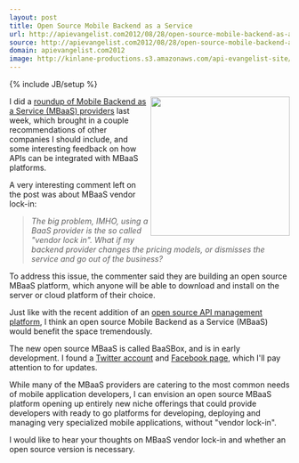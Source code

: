 ```yaml
---
layout: post
title: Open Source Mobile Backend as a Service
url: http://apievangelist.com2012/08/28/open-source-mobile-backend-as-a-service/
source: http://apievangelist.com2012/08/28/open-source-mobile-backend-as-a-service/
domain: apievangelist.com2012
image: http://kinlane-productions.s3.amazonaws.com/api-evangelist-site/blog/Mobile Backend as a Service.png
---
```

{% include JB/setup %}
<p><img src="https://s3.amazonaws.com/kinlane-productions/mobile-backend-as-a-service/Mobile+Backend+as+a+Service.png" alt="" width="250" align="right" />I did a <a title="roundup of Mobile Backend as a Service (MBaaS) providers" href="/2012/08/22/mobile-backend-as-a-service-roundup-and-the-future-of-web-apis/">roundup of Mobile Backend as a Service (MBaaS) providers</a> last week, which brought in a couple recommendations of other companies I should include, and some interesting feedback on how APIs can be integrated with MBaaS platforms.</p>
<p>A very interesting comment left on the post was about MBaaS vendor lock-in:</p>
<blockquote><em>The big problem, IMHO, using a BaaS provider is the so called "vendor lock in". What if my backend provider changes the pricing models, or dismisses the service and go out of the business? </em></blockquote>
<p>To address this issue, the commenter said they are building an open source MBaaS platform, which anyone will be able to download and install on the server or cloud platform of their choice.</p>
<p>Just like with the recent addition of an <a title="open source api management platform" href="http://apievangelist.com/2012/06/19/the-100-open-source-api-platform-i-was-looking-for/">open source API management platform</a>, I think an open source Mobile Backend as a Service (MBaaS) would benefit the space tremendously.</p>
<p>The new open source MBaaS is called BaaSBox, and is in early development.  I found a <a href="https://twitter.com/baasbox">Twitter account</a> and <a href="http://www.facebook.com/BaasBox">Facebook page</a>, which I'll pay attention to for updates.</p>
<p>While many of the MBaaS providers are catering to the most common needs of mobile application developers, I can envision an open source MBaaS platform opening up entirely new niche offerings that could provide developers with ready to go platforms for developing, deploying and managing very specialized mobile applications, without "vendor lock-in". &nbsp;</p>
<p>I would like to hear your thoughts on MBaaS vendor lock-in and whether an open source version is necessary.</p>
